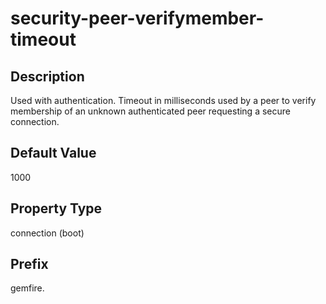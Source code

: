 # security-peer-verifymember-timeout

## Description

Used with authentication. Timeout in milliseconds used by a peer to verify membership of an unknown authenticated peer requesting a secure connection.

## Default Value

1000

## Property Type

connection (boot)

## Prefix

gemfire.
